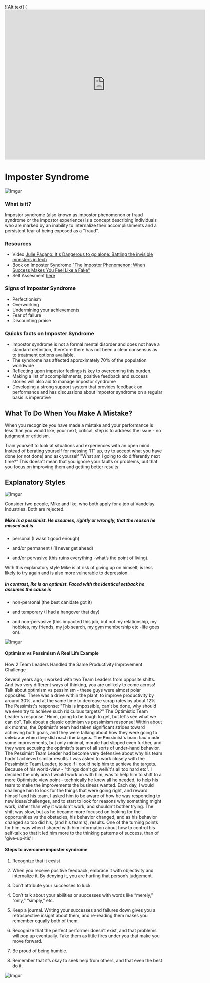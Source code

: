 ![Alt text] (<iframe src="https://player.vimeo.com/video/238823957" width="640" height="480" frameborder="0" webkitallowfullscreen mozallowfullscreen allowfullscreen></iframe>

# Imposter Syndrome

![Imgur](https://i.imgur.com/bhZrC1q.png)
### What is it? 

Impostor syndrome (also known as impostor phenomenon or fraud syndrome or the impostor experience) is a concept describing individuals who are marked by an inability to internalize their accomplishments and a persistent fear of being exposed as a "fraud". 

### Resources
* Video <a href="https://www.youtube.com/watch?v=1i8ylq4j_EY">Julie Pagano: It's Dangerous to go alone: Battling the invisible monsters in tech </a>
* Book on Imposter Syndrome <a href="https://www.amazon.com/Impostor-Phenomenon-When-Success-Makes/dp/0553257307">"The Impostor Phenomenon: When Success Makes You Feel Like a Fake"</a>
* Self Assesment <a href="http://www.lcldnet.org/media/mce_filebrowser/2016/04/20/VKC-Impostor-Syndrome-Self-Assessment-Tool-Final.pdf">here</a>

### Signs of Imposter Syndrome

* Perfectionism
* Overworking
* Undermining your achievements
* Fear of failure
* Discounting praise

### Quicks facts on Imposter Syndrome
* Impostor syndrome is not a formal mental disorder and does not have a standard definition, therefore there has not been a clear consensus as to treatment options available.
* The syndrome has affected approximately 70% of the population worldwide
* Reflecting upon impostor feelings is key to overcoming this burden.
* Making a list of accomplishments, positive feedback and success stories will also aid to manage impostor syndrome
* Developing a strong support system that provides feedback on performance and has discussions about impostor syndrome on a regular basis is imperative

## What To Do When You Make A Mistake?

When you recognize you have made a mistake and your performance is less than you would like, your next, critical, step is to address the issue - no judgment or criticism.

Train yourself to look at situations and experiences with an open mind. Instead of berating yourself for messing 'IT' up, try to accept what you have done (or not done) and ask yourself "What am I going to do differently next time?" This doesn't mean that you ignore your faults or problems, but that you focus on improving them and getting better results.

## Explanatory Styles

![Imgur](https://i.imgur.com/otwfp8P.png)

Consider two people, Mike and Ike, who both apply for a job at Vandelay Industries. Both are rejected.

##### Mike is a pessimist. He assumes, rightly or wrongly, that the reason he missed out is 

* personal (I wasn’t good enough)

* and/or permanent (I’ll never get ahead)

* and/or pervasive (this ruins everything -what’s the point of living).

With this explanatory style Mike is at risk of giving up on himself, is less likely to try again and is also more vulnerable to depression.

##### In contrast, Ike is an optimist. Faced with the identical setback he assumes the cause is 

* non-personal (the best canidate got it)

* and temporary (I had a hangover that day)

* and non-pervasive (this impacted this job, but not my relationship, my hobbies, my friends, my job search, my gym membership etc -life goes on). 

![Imgur](https://i.imgur.com/z1fMuPm.png)

#### Optimism vs Pessimism A Real Life Example
How 2 Team Leaders Handled the Same Productivity Improvement Challenge

Several years ago, I worked with two Team Leaders from opposite shifts. And two very different ways of thinking, you are unlikely to come across! Talk about optimism vs pessimism - these guys were almost polar opposites.
There was a drive within the plant, to improve productivity by around 30%, and at the same time to decrease scrap rates by about 12%.
The Pessimist's response: "This is impossible, can't be done, why should we even try to achieve such ridiculous targets?" The Optimistic Team Leader's response "Hmm, going to be tough to get, but let's see what we can do". Talk about a classic optimism vs pessimism response!
Within about six months, the Optimist's team had taken significant strides toward achieving both goals, and they were talking about how they were going to celebrate when they did reach the targets. The Pessimist's team had made some improvements, but only minimal, morale had slipped even further, and they were accusing the optimist's team of all sorts of under-hand behavior. The Pessimist Team Leader had become very defensive about why his team hadn't achieved similar results.
I was asked to work closely with the Pessimistic Team Leader, to see if I could help him to achieve the targets. Because of his world-view - "things don't go well/it's all too hard etc". I decided the only area I would work on with him, was to help him to shift to a more Optimistic view point - technically he knew all he needed, to help his team to make the improvements the business wanted.
Each day, I would challenge him to look for the things that were going right, and reward himself and his team, I asked him to be aware of how he was responding to new ideas/challenges, and to start to look for reasons why something might work, rather than why it wouldn't work, and shouldn't bother trying.
The shift was slow, but as he became more focused on looking for the opportunities vs the obstacles, his behavior changed, and as his behavior changed so too did his, (and his team's), results.
One of the turning points for him, was when I shared with him information about how to control his self-talk so that it led him more to the thinking patterns of success, than of 'give-up-itis'!

#### Steps to overcome imposter syndrome
1) Recognize that it exsist

2) When you receive positive feedback, embrace it with objectivity and internalize it. By denying it, you are hurting that person’s judgement.

3) Don’t attribute your successes to luck.

4) Don’t talk about your abilities or successes with words like “merely,” “only,” “simply,” etc.

5) Keep a journal. Writing your successes and failures down gives you a retrospective insight about them, and re-reading them makes you remember equally both of them.

6) Recognize that the perfect performer doesn’t exist, and that problems will pop up eventually. Take them as little fires under you that make you move forward.

7) Be proud of being humble.

8) Remember that it’s okay to seek help from others, and that even the best do it.

![Imgur](https://i.imgur.com/l8HRu49.png)
